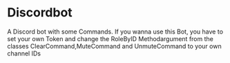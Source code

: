 # Discordbot
A Discord bot with some Commands.
If you wanna use this Bot, you have to set your own Token and change the RoleByID Methodargument from the classes ClearCommand,MuteCommand and UnmuteCommand to your own channel IDs
